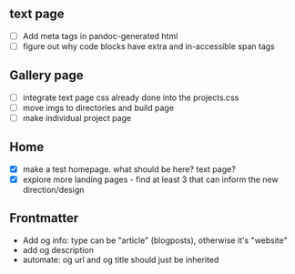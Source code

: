 ## text page

* [ ] Add meta tags in pandoc-generated html
* [ ] figure out why code blocks have extra and in-accessible span tags

## Gallery page

* [ ] integrate text page css already done into the projects.css
* [ ] move imgs to directories and build page
* [ ] make individual project page

## Home
* [X] make a test homepage. what should be here? text page?
* [X] explore more landing pages - find at least 3 that can inform the new direction/design

## Frontmatter

* Add og info: type can be "article" (blogposts), otherwise it's "website"
* add og description
* automate: og url and og title should just be inherited
